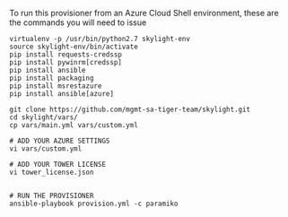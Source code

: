 To run this provisioner from an Azure Cloud Shell environment, these are the commands you will need to issue

```
virtualenv -p /usr/bin/python2.7 skylight-env
source skylight-env/bin/activate
pip install requests-credssp
pip install pywinrm[credssp]
pip install ansible
pip install packaging
pip install msrestazure
pip install ansible[azure]

git clone https://github.com/mgmt-sa-tiger-team/skylight.git
cd skylight/vars/
cp vars/main.yml vars/custom.yml

# ADD YOUR AZURE SETTINGS
vi vars/custom.yml

# ADD YOUR TOWER LICENSE
vi tower_license.json


# RUN THE PROVISIONER
ansible-playbook provision.yml -c paramiko
```

